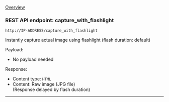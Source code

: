 [Overview](_OVERVIEW.md) 

### REST API endpoint: capture_with_flashlight

`http://IP-ADDRESS/capture_with_flashlight`


Instantly capture actual image using flashlight (flash duration: default)

Payload:
- No payload needed

Response:
- Content type: `HTML`
- Content: Raw image (JPG file)<br>
  (Response delayed by flash duration)

---
